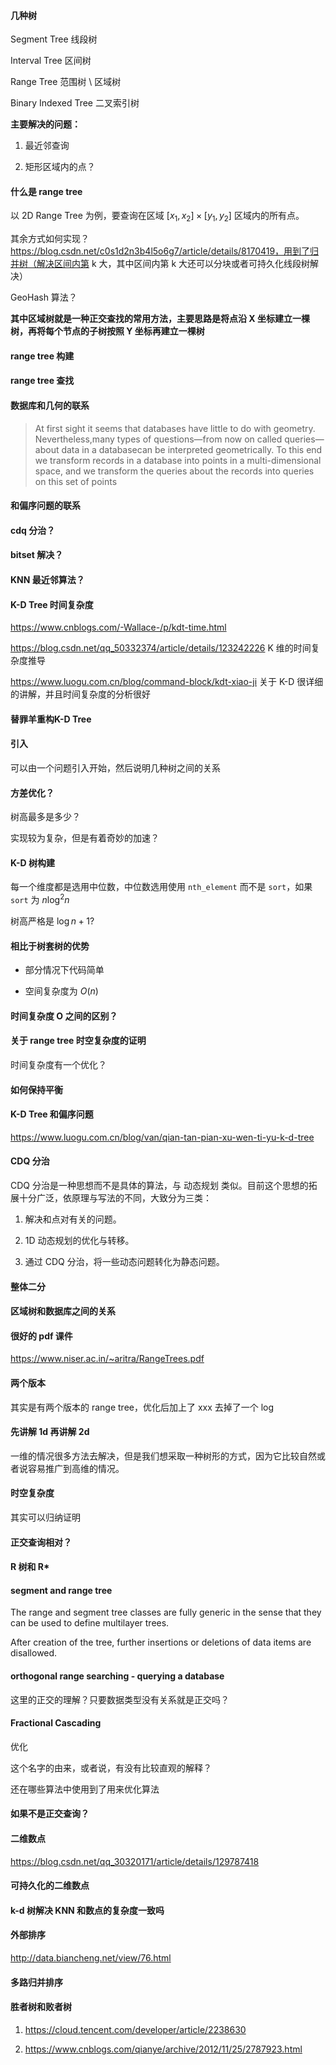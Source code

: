 #### 几种树

Segment Tree 线段树

Interval Tree 区间树

Range Tree 范围树 \ 区域树

Binary Indexed Tree 二叉索引树

**主要解决的问题：**

1. 最近邻查询

2. 矩形区域内的点？

#### 什么是 range tree

以 2D Range Tree 为例，要查询在区域 $[x_1, x_2] \times [y_1, y_2]$ 区域内的所有点。

其余方式如何实现？https://blog.csdn.net/c0s1d2n3b4l5o6g7/article/details/8170419，用到了归并树（解决区间内第 k 大，其中区间内第 k 大还可以分块或者可持久化线段树解决）

GeoHash 算法？

**其中区域树就是一种正交查找的常用方法，主要思路是将点沿 X 坐标建立一棵树，再将每个节点的子树按照 Y 坐标再建立一棵树**

#### range tree 构建

#### range tree 查找

#### 数据库和几何的联系

> At first sight it seems that databases have little to do with geometry. Nevertheless,many types of questions—from now on called queries—about data in a databasecan be interpreted geometrically. To this end we transform records in a database into points in a multi-dimensional space, and we transform the queries about the records into queries on this set of points

#### 和偏序问题的联系

#### cdq 分治？

#### bitset 解决？

#### KNN 最近邻算法？

#### K-D Tree 时间复杂度

https://www.cnblogs.com/-Wallace-/p/kdt-time.html

https://blog.csdn.net/qq_50332374/article/details/123242226 K 维的时间复杂度推导

https://www.luogu.com.cn/blog/command-block/kdt-xiao-ji 关于 K-D 很详细的讲解，并且时间复杂度的分析很好

#### 替罪羊重构K-D Tree

#### 引入

可以由一个问题引入开始，然后说明几种树之间的关系

#### 方差优化？

树高最多是多少？

实现较为复杂，但是有着奇妙的加速？

#### K-D 树构建

每一个维度都是选用中位数，中位数选用使用 `nth_element` 而不是 `sort`，如果 `sort` 为 $n \log^{2} n$ 

树高严格是 $\log n + 1$?

#### 相比于树套树的优势

- 部分情况下代码简单

- 空间复杂度为 $O(n)$

#### 时间复杂度 O 之间的区别？

#### 关于 range tree 时空复杂度的证明

时间复杂度有一个优化？

#### 如何保持平衡

#### K-D Tree 和偏序问题

https://www.luogu.com.cn/blog/van/qian-tan-pian-xu-wen-ti-yu-k-d-tree

#### CDQ 分治

CDQ 分治是一种思想而不是具体的算法，与 动态规划 类似。目前这个思想的拓展十分广泛，依原理与写法的不同，大致分为三类：

1. 解决和点对有关的问题。

2. 1D 动态规划的优化与转移。

3. 通过 CDQ 分治，将一些动态问题转化为静态问题。

#### 整体二分

#### 区域树和数据库之间的关系

#### 很好的 pdf 课件

https://www.niser.ac.in/~aritra/RangeTrees.pdf

#### 两个版本

其实是有两个版本的 range tree，优化后加上了 xxx 去掉了一个 log

#### 先讲解 1d 再讲解 2d

一维的情况很多方法去解决，但是我们想采取一种树形的方式，因为它比较自然或者说容易推广到高维的情况。

#### 时空复杂度

其实可以归纳证明

#### 正交查询相对？

#### R 树和 R*

#### segment and range tree

The range and segment tree classes are fully generic in the sense that they can be used to define multilayer trees. 

After creation of the tree, further insertions or deletions of data items are disallowed.

#### orthogonal range searching - querying a database

这里的正交的理解？只要数据类型没有关系就是正交吗？

#### Fractional Cascading

优化

这个名字的由来，或者说，有没有比较直观的解释？

还在哪些算法中使用到了用来优化算法

#### 如果不是正交查询？

#### 二维数点

https://blog.csdn.net/qq_30320171/article/details/129787418

#### 可持久化的二维数点

#### k-d 树解决 KNN 和数点的复杂度一致吗

#### 外部排序

http://data.biancheng.net/view/76.html

#### 多路归并排序

#### 胜者树和败者树

1. https://cloud.tencent.com/developer/article/2238630

2. https://www.cnblogs.com/qianye/archive/2012/11/25/2787923.html